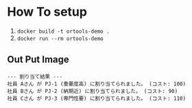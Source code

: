 # How To setup
1. `docker build -t ortools-demo . `
2. `docker run --rm ortools-demo`


## Out Put Image
```
--- 割り当て結果 ---
社員 Aさん が PJ-1 (重要度高) に割り当てられました。 (コスト: 100)
社員 Bさん が PJ-2 (納期近) に割り当てられました。 (コスト: 90)
社員 Cさん が PJ-3 (専門性要) に割り当てられました。 (コスト: 110)
```
